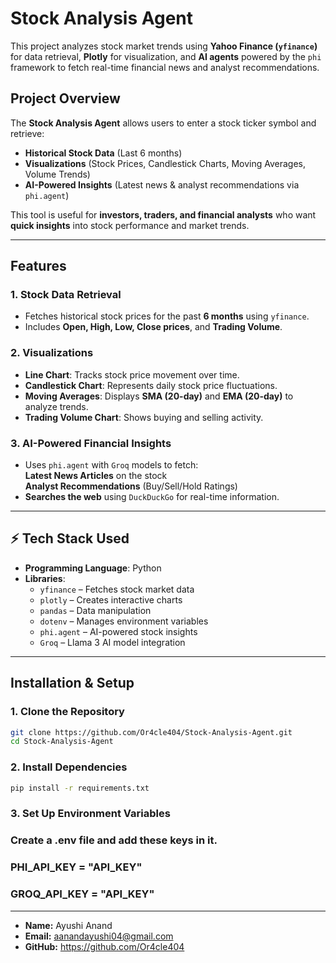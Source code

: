 # Stock Analysis Agent  

This project analyzes stock market trends using **Yahoo Finance (`yfinance`)** for data retrieval, **Plotly** for visualization, and **AI agents** powered by the `phi` framework to fetch real-time financial news and analyst recommendations.  

## **Project Overview**  
The **Stock Analysis Agent** allows users to enter a stock ticker symbol and retrieve:  
- **Historical Stock Data** (Last 6 months)  
- **Visualizations** (Stock Prices, Candlestick Charts, Moving Averages, Volume Trends)  
- **AI-Powered Insights** (Latest news & analyst recommendations via `phi.agent`)  

This tool is useful for **investors, traders, and financial analysts** who want **quick insights** into stock performance and market trends.  

---

## **Features**  

### 1. Stock Data Retrieval  
- Fetches historical stock prices for the past **6 months** using `yfinance`.  
- Includes **Open, High, Low, Close prices**, and **Trading Volume**.  

### 2. Visualizations  
- **Line Chart**: Tracks stock price movement over time.  
- **Candlestick Chart**: Represents daily stock price fluctuations.  
- **Moving Averages**: Displays **SMA (20-day)** and **EMA (20-day)** to analyze trends.  
- **Trading Volume Chart**: Shows buying and selling activity.  

### 3. AI-Powered Financial Insights
- Uses `phi.agent` with `Groq` models to fetch:  
 **Latest News Articles** on the stock  
 **Analyst Recommendations** (Buy/Sell/Hold Ratings)  
- **Searches the web** using `DuckDuckGo` for real-time information.  

---

## ⚡ **Tech Stack Used**  
- **Programming Language**: Python 
- **Libraries**:  
  - `yfinance` – Fetches stock market data  
  - `plotly` – Creates interactive charts  
  - `pandas` – Data manipulation  
  - `dotenv` – Manages environment variables  
  - `phi.agent` – AI-powered stock insights  
  - `Groq` – Llama 3 AI model integration  

---

## **Installation & Setup**  

### 1. Clone the Repository  
```sh
git clone https://github.com/Or4cle404/Stock-Analysis-Agent.git
cd Stock-Analysis-Agent
```
### 2. Install Dependencies
```sh
pip install -r requirements.txt
```
### 3. Set Up Environment Variables

### Create a .env file and add these keys in it.
### PHI_API_KEY = "API_KEY"
### GROQ_API_KEY = "API_KEY"
---

- **Name:** Ayushi Anand
- **Email:** aanandayushi04@gmail.com  
- **GitHub:** https://github.com/Or4cle404
